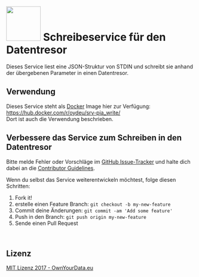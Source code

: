 # <img src="https://raw.githubusercontent.com/OwnYourData/oyd-pia/master/src/main/resources/logo_grey.png" width="92"> Schreibeservice für den Datentresor

Dieses Service liest eine JSON-Struktur von STDIN und schreibt sie anhand der übergebenen Parameter in einen Datentresor.

## Verwendung
Dieses Service steht als [Docker](https://www.docker.com) Image hier zur Verfügung: https://hub.docker.com/r/oydeu/srv-pia_write/  
Dort ist auch die Verwendung beschrieben.

## Verbessere das Service zum Schreiben in den Datentresor

Bitte melde Fehler oder Vorschläge im [GitHub Issue-Tracker](https://github.com/OwnYourData/service-pia_write/issues) und halte dich dabei an die [Contributor Guidelines](https://github.com/twbs/ratchet/blob/master/CONTRIBUTING.md).

Wenn du selbst das Service weiterentwickeln möchtest, folge diesen Schritten:

1. Fork it!
2. erstelle einen Feature Branch: `git checkout -b my-new-feature`
3. Commit deine Änderungen: `git commit -am 'Add some feature'`
4. Push in den Branch: `git push origin my-new-feature`
5. Sende einen Pull Request

&nbsp;    

## Lizenz

[MIT Lizenz 2017 - OwnYourData.eu](https://raw.githubusercontent.com/OwnYourData/service-pia_write/master/LICENSE)
